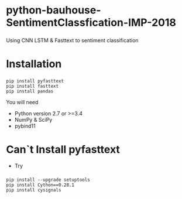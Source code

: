 # python-bauhouse-SentimentClassfication-IMP-2018
###
Using CNN LSTM &amp; Fasttext to sentiment classification




# Installation
###
```
pip install pyfasttext
pip install fasttext
pip install pandas
```

You will need
* Python version 2.7 or >=3.4
* NumPy & SciPy
* pybind11

# Can`t Install pyfasttext
* Try
###
```
pip install --upgrade setuptools
pip install Cython==0.28.1
pip install cysignals
```

